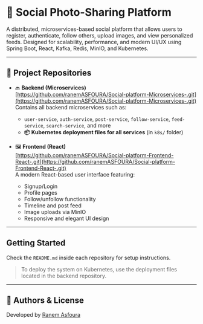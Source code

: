 # 📸 Social Photo-Sharing Platform

A distributed, microservices-based social platform that allows users to register, authenticate, follow others, upload images, and view personalized feeds. Designed for scalability, performance, and modern UI/UX using Spring Boot, React, Kafka, Redis, MinIO, and Kubernetes.

---

## 🔗 Project Repositories

- 🔙 **Backend (Microservices)**  
  [https://github.com/ranemASFOURA/Social-platform-Microservices-.git](https://github.com/ranemASFOURA/Social-platform-Microservices-.git)  
  Contains all backend microservices such as:
  - `user-service`, `auth-service`, `post-service`, `follow-service`, `feed-service`, `search-service`, and more
  - **📦 Kubernetes deployment files for all services** (in `k8s/`  folder)

- 🖼️ **Frontend (React)**  
  [https://github.com/ranemASFOURA/Social-platform-Frontend-React-.git](https://github.com/ranemASFOURA/Social-platform-Frontend-React-.git)  
  A modern React-based user interface featuring:
  - Signup/Login
  - Profile pages
  - Follow/unfollow functionality
  - Timeline and post feed
  - Image uploads via MinIO
  - Responsive and elegant UI design

---

##  Getting Started

Check the `README.md` inside each repository for setup instructions.

>  To deploy the system on Kubernetes, use the deployment files located in the backend repository.

---

## 📌 Authors & License

Developed by [Ranem Asfoura](https://github.com/ranemASFOURA)  
